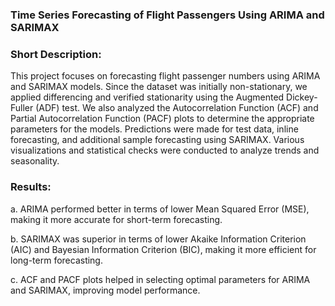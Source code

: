 ### Time Series Forecasting of Flight Passengers Using ARIMA and SARIMAX

### Short Description:
This project focuses on forecasting flight passenger numbers using ARIMA and SARIMAX models. Since the dataset was initially non-stationary, we applied differencing and verified stationarity using the Augmented Dickey-Fuller (ADF) test. We also analyzed the Autocorrelation Function (ACF) and Partial Autocorrelation Function (PACF) plots to determine the appropriate parameters for the models. Predictions were made for test data, inline forecasting, and additional sample forecasting using SARIMAX. Various visualizations and statistical checks were conducted to analyze trends and seasonality.

### Results:

a. ARIMA performed better in terms of lower Mean Squared Error (MSE), making it more accurate for short-term forecasting.

b. SARIMAX was superior in terms of lower Akaike Information Criterion (AIC) and Bayesian Information Criterion (BIC), making it more efficient for long-term forecasting.

c. ACF and PACF plots helped in selecting optimal parameters for ARIMA and SARIMAX, improving model performance.


















